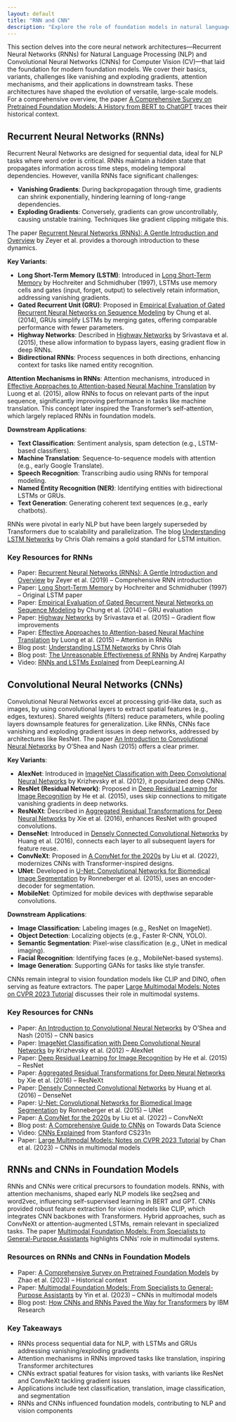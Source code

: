 ```yaml
---
layout: default
title: "RNN and CNN"
description: "Explore the role of foundation models in natural language processing and computer vision tasks."
---
```


<link rel="stylesheet" href="{{ '/assets/css/section-academic.css' | relative_url }}">

<div class="key-concept">
  This section delves into the core neural network architectures—Recurrent Neural Networks (RNNs) for Natural Language Processing (NLP) and Convolutional Neural Networks (CNNs) for Computer Vision (CV)—that laid the foundation for modern foundation models. We cover their basics, variants, challenges like vanishing and exploding gradients, attention mechanisms, and their applications in downstream tasks. These architectures have shaped the evolution of versatile, large-scale models. For a comprehensive overview, the paper <a href="https://arxiv.org/abs/2302.09419">A Comprehensive Survey on Pretrained Foundation Models: A History from BERT to ChatGPT</a> traces their historical context.
</div>

<h2 id="recurrent-neural-networks">Recurrent Neural Networks (RNNs)</h2>

Recurrent Neural Networks are designed for sequential data, ideal for NLP tasks where word order is critical. RNNs maintain a hidden state that propagates information across time steps, modeling temporal dependencies. However, vanilla RNNs face significant challenges:

- **Vanishing Gradients**: During backpropagation through time, gradients can shrink exponentially, hindering learning of long-range dependencies.
- **Exploding Gradients**: Conversely, gradients can grow uncontrollably, causing unstable training. Techniques like gradient clipping mitigate this.

The paper <a href="https://arxiv.org/abs/1909.00029">Recurrent Neural Networks (RNNs): A Gentle Introduction and Overview</a> by Zeyer et al. provides a thorough introduction to these dynamics.

**Key Variants**:

- **Long Short-Term Memory (LSTM)**: Introduced in <a href="https://www.bioinf.jku.at/publications/older/2604.pdf">Long Short-Term Memory</a> by Hochreiter and Schmidhuber (1997), LSTMs use memory cells and gates (input, forget, output) to selectively retain information, addressing vanishing gradients.
- **Gated Recurrent Unit (GRU)**: Proposed in <a href="https://arxiv.org/abs/1412.3555">Empirical Evaluation of Gated Recurrent Neural Networks on Sequence Modeling</a> by Chung et al. (2014), GRUs simplify LSTMs by merging gates, offering comparable performance with fewer parameters.
- **Highway Networks**: Described in <a href="https://arxiv.org/abs/1505.00387">Highway Networks</a> by Srivastava et al. (2015), these allow information to bypass layers, easing gradient flow in deep RNNs.
- **Bidirectional RNNs**: Process sequences in both directions, enhancing context for tasks like named entity recognition.

**Attention Mechanisms in RNNs**:
Attention mechanisms, introduced in <a href="https://arxiv.org/abs/1508.04025">Effective Approaches to Attention-based Neural Machine Translation</a> by Luong et al. (2015), allow RNNs to focus on relevant parts of the input sequence, significantly improving performance in tasks like machine translation. This concept later inspired the Transformer’s self-attention, which largely replaced RNNs in foundation models.

**Downstream Applications**:

- **Text Classification**: Sentiment analysis, spam detection (e.g., LSTM-based classifiers).
- **Machine Translation**: Sequence-to-sequence models with attention (e.g., early Google Translate).
- **Speech Recognition**: Transcribing audio using RNNs for temporal modeling.
- **Named Entity Recognition (NER)**: Identifying entities with bidirectional LSTMs or GRUs.
- **Text Generation**: Generating coherent text sequences (e.g., early chatbots).

RNNs were pivotal in early NLP but have been largely superseded by Transformers due to scalability and parallelization. The blog <a href="https://colah.github.io/posts/2015-08-Understanding-LSTMs/">Understanding LSTM Networks</a> by Chris Olah remains a gold standard for LSTM intuition.

<div class="resource-links">
  <h3>Key Resources for RNNs</h3>
  <ul>
    <li>Paper: <a href="https://arxiv.org/abs/1909.00029">Recurrent Neural Networks (RNNs): A Gentle Introduction and Overview</a> by Zeyer et al. (2019) – Comprehensive RNN introduction</li>
    <li>Paper: <a href="https://www.bioinf.jku.at/publications/older/2604.pdf">Long Short-Term Memory</a> by Hochreiter and Schmidhuber (1997) – Original LSTM paper</li>
    <li>Paper: <a href="https://arxiv.org/abs/1412.3555">Empirical Evaluation of Gated Recurrent Neural Networks on Sequence Modeling</a> by Chung et al. (2014) – GRU evaluation</li>
    <li>Paper: <a href="https://arxiv.org/abs/1505.00387">Highway Networks</a> by Srivastava et al. (2015) – Gradient flow improvements</li>
    <li>Paper: <a href="https://arxiv.org/abs/1508.04025">Effective Approaches to Attention-based Neural Machine Translation</a> by Luong et al. (2015) – Attention in RNNs</li>
    <li>Blog post: <a href="https://colah.github.io/posts/2015-08-Understanding-LSTMs/">Understanding LSTM Networks</a> by Chris Olah</li>
    <li>Blog post: <a href="https://karpathy.github.io/2015/05/21/rnn-effectiveness/">The Unreasonable Effectiveness of RNNs</a> by Andrej Karpathy</li>
    <li>Video: <a href="https://www.youtube.com/watch?v=WCUNPb-5EYI">RNNs and LSTMs Explained</a> from DeepLearning.AI</li>
  </ul>
</div>

<h2 id="convolutional-neural-networks">Convolutional Neural Networks (CNNs)</h2>

Convolutional Neural Networks excel at processing grid-like data, such as images, by using convolutional layers to extract spatial features (e.g., edges, textures). Shared weights (filters) reduce parameters, while pooling layers downsample features for generalization. Like RNNs, CNNs face vanishing and exploding gradient issues in deep networks, addressed by architectures like ResNet. The paper <a href="https://arxiv.org/abs/1511.08458">An Introduction to Convolutional Neural Networks</a> by O’Shea and Nash (2015) offers a clear primer.

**Key Variants**:

- **AlexNet**: Introduced in <a href="https://papers.nips.cc/paper/2012/file/c399862d3b9d6b76c8436e924a68c45b-Paper.pdf">ImageNet Classification with Deep Convolutional Neural Networks</a> by Krizhevsky et al. (2012), it popularized deep CNNs.
- **ResNet (Residual Network)**: Proposed in <a href="https://arxiv.org/abs/1512.03385">Deep Residual Learning for Image Recognition</a> by He et al. (2015), uses skip connections to mitigate vanishing gradients in deep networks.
- **ResNeXt**: Described in <a href="https://arxiv.org/abs/1611.05431">Aggregated Residual Transformations for Deep Neural Networks</a> by Xie et al. (2016), enhances ResNet with grouped convolutions.
- **DenseNet**: Introduced in <a href="https://arxiv.org/abs/1608.06993">Densely Connected Convolutional Networks</a> by Huang et al. (2016), connects each layer to all subsequent layers for feature reuse.
- **ConvNeXt**: Proposed in <a href="https://arxiv.org/abs/2201.03545">A ConvNet for the 2020s</a> by Liu et al. (2022), modernizes CNNs with Transformer-inspired designs.
- **UNet**: Developed in <a href="https://arxiv.org/abs/1505.04597">U-Net: Convolutional Networks for Biomedical Image Segmentation</a> by Ronneberger et al. (2015), uses an encoder-decoder for segmentation.
- **MobileNet**: Optimized for mobile devices with depthwise separable convolutions.

**Downstream Applications**:

- **Image Classification**: Labeling images (e.g., ResNet on ImageNet).
- **Object Detection**: Localizing objects (e.g., Faster R-CNN, YOLO).
- **Semantic Segmentation**: Pixel-wise classification (e.g., UNet in medical imaging).
- **Facial Recognition**: Identifying faces (e.g., MobileNet-based systems).
- **Image Generation**: Supporting GANs for tasks like style transfer.

CNNs remain integral to vision foundation models like CLIP and DINO, often serving as feature extractors. The paper <a href="https://arxiv.org/abs/2307.06942">Large Multimodal Models: Notes on CVPR 2023 Tutorial</a> discusses their role in multimodal systems.

<div class="resource-links">
  <h3>Key Resources for CNNs</h3>
  <ul>
    <li>Paper: <a href="https://arxiv.org/abs/1511.08458">An Introduction to Convolutional Neural Networks</a> by O’Shea and Nash (2015) – CNN basics</li>
    <li>Paper: <a href="https://papers.nips.cc/paper/2012/file/c399862d3b9d6b76c8436e924a68c45b-Paper.pdf">ImageNet Classification with Deep Convolutional Neural Networks</a> by Krizhevsky et al. (2012) – AlexNet</li>
    <li>Paper: <a href="https://arxiv.org/abs/1512.03385">Deep Residual Learning for Image Recognition</a> by He et al. (2015) – ResNet</li>
    <li>Paper: <a href="https://arxiv.org/abs/1611.05431">Aggregated Residual Transformations for Deep Neural Networks</a> by Xie et al. (2016) – ResNeXt</li>
    <li>Paper: <a href="https://arxiv.org/abs/1608.06993">Densely Connected Convolutional Networks</a> by Huang et al. (2016) – DenseNet</li>
    <li>Paper: <a href="https://arxiv.org/abs/1505.04597">U-Net: Convolutional Networks for Biomedical Image Segmentation</a> by Ronneberger et al. (2015) – UNet</li>
    <li>Paper: <a href="https://arxiv.org/abs/2201.03545">A ConvNet for the 2020s</a> by Liu et al. (2022) – ConvNeXt</li>
    <li>Blog post: <a href="https://towardsdatascience.com/a-comprehensive-guide-to-convolutional-neural-networks-the-eli5-way-3bd2b1164a53">A Comprehensive Guide to CNNs</a> on Towards Data Science</li>
    <li>Video: <a href="https://www.youtube.com/watch?v=ArPaAXj9IVg">CNNs Explained</a> from Stanford CS231n</li>
    <li>Paper: <a href="https://arxiv.org/abs/2307.06942">Large Multimodal Models: Notes on CVPR 2023 Tutorial</a> by Chan et al. (2023) – CNNs in multimodal models</li>
  </ul>
</div>

<h2 id="rnn-cnn-in-foundation-models">RNNs and CNNs in Foundation Models</h2>

RNNs and CNNs were critical precursors to foundation models. RNNs, with attention mechanisms, shaped early NLP models like seq2seq and word2vec, influencing self-supervised learning in BERT and GPT. CNNs provided robust feature extraction for vision models like CLIP, which integrates CNN backbones with Transformers. Hybrid approaches, such as ConvNeXt or attention-augmented LSTMs, remain relevant in specialized tasks. The paper <a href="https://arxiv.org/abs/2309.10415">Multimodal Foundation Models: From Specialists to General-Purpose Assistants</a> highlights CNNs’ role in multimodal systems.

<div class="resource-links">
  <h3>Resources on RNNs and CNNs in Foundation Models</h3>
  <ul>
    <li>Paper: <a href="https://arxiv.org/abs/2302.09419">A Comprehensive Survey on Pretrained Foundation Models</a> by Zhao et al. (2023) – Historical context</li>
    <li>Paper: <a href="https://arxiv.org/abs/2309.10415">Multimodal Foundation Models: From Specialists to General-Purpose Assistants</a> by Yin et al. (2023) – CNNs in multimodal models</li>
    <li>Blog post: <a href="https://www.ibm.com/blog/how-cnns-and-rnns-paved-the-way-for-transformers/">How CNNs and RNNs Paved the Way for Transformers</a> by IBM Research</li>
  </ul>
</div>

<div class="summary-section">
  <h3>Key Takeaways</h3>
  <ul>
    <li>RNNs process sequential data for NLP, with LSTMs and GRUs addressing vanishing/exploding gradients</li>
    <li>Attention mechanisms in RNNs improved tasks like translation, inspiring Transformer architectures</li>
    <li>CNNs extract spatial features for vision tasks, with variants like ResNet and ConvNeXt tackling gradient issues</li>
    <li>Applications include text classification, translation, image classification, and segmentation</li>
    <li>RNNs and CNNs influenced foundation models, contributing to NLP and vision components</li>
  </ul>
</div>

<script>
  window.prevSection = "/content/handbooks/foundation-models/section1/";
  window.nextSection = "/content/handbooks/foundation-models/section3/";
</script>
<script src="{{ '/assets/js/section-academic.js' | relative_url }}"></script>
